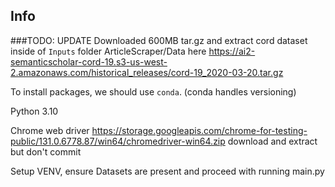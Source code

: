 
## Info
###TODO: UPDATE Downloaded 600MB tar.gz and extract cord dataset inside of `Inputs` folder ArticleScraper/Data here https://ai2-semanticscholar-cord-19.s3-us-west-2.amazonaws.com/historical_releases/cord-19_2020-03-20.tar.gz

To install packages, we should use `conda`. (conda handles versioning)

Python 3.10

Chrome web driver https://storage.googleapis.com/chrome-for-testing-public/131.0.6778.87/win64/chromedriver-win64.zip
download and extract but don't commit

Setup VENV, ensure Datasets are present and proceed with running main.py



